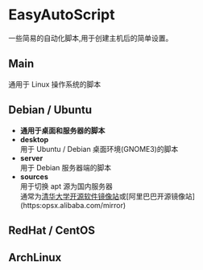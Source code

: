 # EasyAutoScript  
一些简易的自动化脚本,用于创建主机后的简单设置。  
## Main  
通用于 Linux 操作系统的脚本  
## Debian / Ubuntu  
- **通用于桌面和服务器的脚本**  
- **desktop**  
用于 Ubuntu / Debian 桌面环境(GNOME3)的脚本  
- **server**  
用于 Debian 服务器端的脚本  
- **sources**  
用于切换 apt 源为国内服务器  
通常为[清华大学开源软件镜像站](https://mirrors.tuna.tsinghua.edu.cn/)或[阿里巴巴开源镜像站]  (https:opsx.alibaba.com/mirror)  
## RedHat / CentOS  
## ArchLinux  
